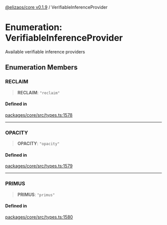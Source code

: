 [@elizaos/core v0.1.9](../index.md) / VerifiableInferenceProvider

# Enumeration: VerifiableInferenceProvider

Available verifiable inference providers

## Enumeration Members

### RECLAIM

> **RECLAIM**: `"reclaim"`

#### Defined in

[packages/core/src/types.ts:1578](https://github.com/Sifchain/sa-eliza/blob/main/packages/core/src/types.ts#L1578)

***

### OPACITY

> **OPACITY**: `"opacity"`

#### Defined in

[packages/core/src/types.ts:1579](https://github.com/Sifchain/sa-eliza/blob/main/packages/core/src/types.ts#L1579)

***

### PRIMUS

> **PRIMUS**: `"primus"`

#### Defined in

[packages/core/src/types.ts:1580](https://github.com/Sifchain/sa-eliza/blob/main/packages/core/src/types.ts#L1580)

